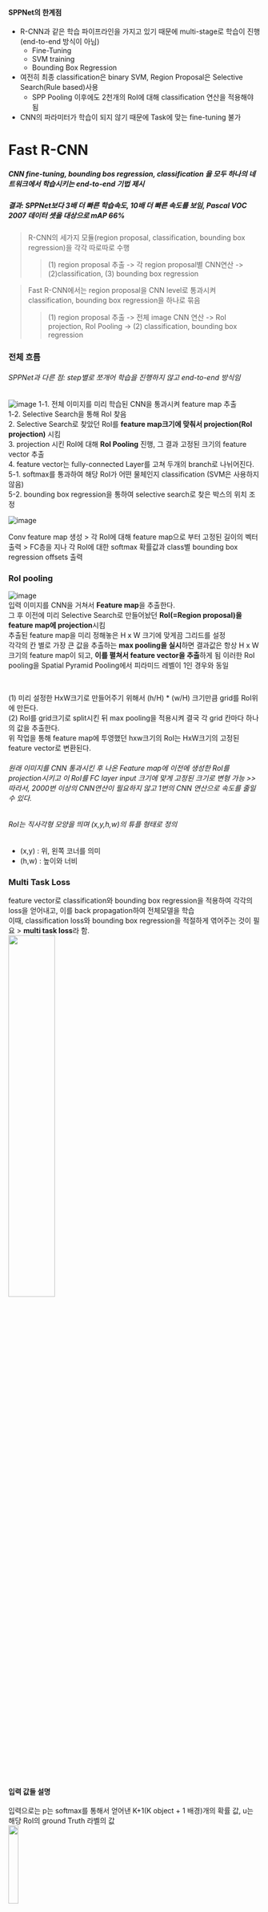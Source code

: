 #### SPPNet의 한계점
- R-CNN과 같은 학습 파이프라인을 가지고 있기 때문에 multi-stage로 학습이 진행(end-to-end 방식이 아님)
  - Fine-Tuning
  - SVM training 
  - Bounding Box Regression
- 여전히 최종 classification은 binary SVM, Region Proposal은 Selective Search(Rule based)사용
  - SPP Pooling 이후에도 2천개의 RoI에 대해 classification 연산을 적용해야 됨
- CNN의 파라미터가 학습이 되지 않기 때문에 Task에 맞는 fine-tuning 불가

# Fast R-CNN
##### CNN fine-tuning, bounding bos regression, classification 을 모두 하나의 네트워크에서 학습시키는 end-to-end 기법 제시
##### 결과: SPPNet보다 3배 더 빠른 학습속도, 10배 더 빠른 속도를 보임, Pascal VOC 2007 데이터 셋을 대상으로 mAP 66%

> R-CNN의 세가지 모듈(region proposal, classification, bounding box regression)을 각각 따로따로 수행
>> (1) region proposal 추출 -> 각 region proposal별 CNN연산 -> (2)classification, (3) bounding box regression

> Fast R-CNN에서는 region proposal을 CNN level로 통과시켜 classification, bounding box regression을 하나로 묶음
>> (1) region proposal 추출 -> 전체 image CNN 연산 -> RoI projection, RoI Pooling -> (2) classification, bounding box regression


### 전체 흐름
###### SPPNet과 다른 점: step별로 쪼개어 학습을 진행하지 않고 end-to-end 방식임

![image](https://user-images.githubusercontent.com/72767245/103206715-d88fc480-493f-11eb-8320-0e33c67a3f85.png)
1-1. 전체 이미지를 미리 학습된 CNN을 통과시켜 feature map 추출 <br>
1-2. Selective Search을 통해 RoI 찾음 <br>
2. Selective Search로 찾았던 RoI를 **feature map크기에 맞춰서 projection(RoI projection)** 시킴 <br>
3. projection 시킨 RoI에 대해 **RoI Pooling** 진행, 그 결과 고정된 크기의 feature vector 추출 <br>
4. feature vector는 fully-connected Layer를 고쳐 두개의 branch로 나뉘어진다. <br>
5-1. softmax를 통과하여 해당 RoI가 어떤 물체인지 classification (SVM은 사용하지 않음)<br>
5-2. bounding box regression을 통하여 selective search로 찾은 박스의 위치 조정<br>

![image](https://user-images.githubusercontent.com/72767245/103206745-e34a5980-493f-11eb-9e74-418da0f3b198.png)

Conv feature map 생성 > 각 RoI에 대해 feature map으로 부터 고정된 길이의 벡터 출력 > FC층을 지나 각 RoI에 대한 softmax 확률값과 class별 bounding box regression offsets 출력


### RoI pooling
![image](https://user-images.githubusercontent.com/72767245/103206758-e9403a80-493f-11eb-8f28-cb47ca386b92.png) <br>
입력 이미지를 CNN을 거쳐서 **Feature map**을 추출한다.<br>
그 후 이전에 미리 Selective Search로 만들어놨던 **RoI(=Region proposal)을 feature map에 projection**시킴 <br>
추출된 feature map을 미리 정해놓은 H x W 크기에 맞게끔 그리드를 설정 <br>
각각의 칸 별로 가장 큰 값을 추출하는 **max pooling을 실시**하면 결과값은 항상 H x W크기의 feature map이 되고, **이를 펼쳐서 feature vector을 추출**하게 됨
이러한 RoI pooling을 Spatial Pyramid Pooling에서 피라미드 레벨이 1인 경우와 동일

<br>

(1) 미리 설정한 HxW크기로 만들어주기 위해서 (h/H) * (w/H) 크기만큼 grid를 RoI위에 만든다. <br>
(2) RoI를 grid크기로 split시킨 뒤 max pooling을 적용시켜 결국 각 grid 칸마다 하나의 값을 추출한다. <br>
위 작업을 통해 feature map에 투영했던 hxw크기의 RoI는 HxW크기의 고정된 feature vector로 변환된다.<br>

###### 원래 이미지를 CNN 통과시킨 후 나온 Feature map에 이전에 생성한 RoI를 projection시키고 이 RoI를 FC layer input 크기에 맞게 고정된 크기로 변형 가능 >> 따라서, 2000번 이상의 CNN연산이 필요하지 않고 1번의 CNN 연산으로 속도를 줄일 수 있다.

###### RoI는 직사각형 모양을 띄며 (x,y,h,w)의 튜플 형태로 정의
- (x,y) : 위, 왼쪽 코너를 의미
- (h,w) : 높이와 너비

### Multi Task Loss
feature vector로 classification와 bounding box regression을 적용하여 각각의 loss을 얻어내고, 이를 back propagation하여 전체모델을 학습<br>
이때, classification loss와 bounding box regression을 적절하게 엮어주는 것이 필요 > **multi task loss**라 함.
<br>
<img align="center" src="https://user-images.githubusercontent.com/72767245/103218284-f1a76e00-495d-11eb-8ba9-4c093ce08c51.png" width="43%">

#### 입력 값들 설명
입력으로는 p는 softmax를 통해서 얻어낸 K+1(K object + 1 배경)개의 확률 값, u는 해당 RoI의 ground Truth 라벨의 값
<br><img align="center" src="https://user-images.githubusercontent.com/72767245/103218500-7f835900-495e-11eb-82ca-d25b770ab0b7.png" width="20%"><br>
bounding box regression을 적용하면 이는 K+1개의 class에 대해서 각각 x,y,w,h값을 조정하는 t^k를 리턴 <br>
(RoI가 사람일 경우 박스를 이렇게 조절해라, 고양이일 경우 이렇게 조절해라 라는 값을 return) <br>
Loss Function에서는 이 값들 가운데 ground truth 라벨에 해당하는 값만 가져오며, 이는 t^u에 해당 <br>
v는 ground truth bounding box 조절 값에 해당<br>
<img align="center" src="https://user-images.githubusercontent.com/72767245/103218528-932ebf80-495e-11eb-877f-a26ceb74d6c6.png" width="21%">

##### classification loss(p와 u를 사용하여 classification loss)
<img align="center" src="https://user-images.githubusercontent.com/72767245/103218556-a3469f00-495e-11eb-8484-1ffd32083e87.png" width="22%">
##### Bounding Box Regression loss(Bounding box regression을 통해 얻은 loss)
<img align="center" src="https://user-images.githubusercontent.com/72767245/103218570-afcaf780-495e-11eb-9949-ffc6f88b0de7.png" width="40%"><br>

##### 입력으로는 정답 라벨에 해당하는 BBR 예측 값과 ground truth 조절 값을 받음
x,y,w,h 각각에 대해서 예측 값과 라벨 값의 차이를 계산한 다음, smoothL1라는 함수를 통과시킨 합을 계산합니다. <br>
<img align="center" src="https://user-images.githubusercontent.com/72767245/103218581-b8233280-495e-11eb-99a0-ebebd996a209.png" width="40%"><br>

- 예측값과 라벨 값의 차가 1보다 작거나 크거나에 따라서 L1 distance 계산
- Object Detection 테스크에 맞추어 loss function을 custom하는 것으로 볼 수 있다.
- 라벨 값과 차이가 지나치게 차이가 많이 나는 outlier 에측값들이 발생하였고, 이들을 그대로 L2 distance로 계산하여 적용할 경우 gradient가 explode해버리는 현상이 발생 -> 이를 방지하기 위해 smoothL1 distance 추가

## 최종 손실 함수
![image](https://user-images.githubusercontent.com/72767245/103233950-bcad1280-4981-11eb-9f63-866a77ddb003.png)<br>
- Fast R-CNN은 두개의 출력층
  - 분류의 경우, 각 RoI별 클래스에 속할 사후 확률 값을 출력
  - 회귀의 경우, bounding box regression값을 출력
    - 두 출력에 대한 ground truth를 u,v로 봄

## Fine-tuning for detection
detection을 위해서 Fast R-CNN은 R-CNN&SPPNet의 region-wise sampling이 아닌 hierarchical sampling을 사용<br>
따라서 N개의 이미지를 미리 뽑고 그 중 R개의 RoI를 뽑아서 학습이 사용<br>
N = 2, R = 128응 사용  -> 약 64배의 빠른 학습이 가능<br>
수직적 구조로 인해 수렴이 늦어질수도 있지만 학습 결과 수렴 속도에 큰 영향을 미치지 않는다는 것이 언급<br>
무엇보다도 Fast R-CNN은 최종 classifier와 regression까지 단방향 단계인 single stage로 fine-tuning이 가능하다는 장점을 갖음

### Backpropagation through RoI Pooling Layer

### Initializing from pre-trained networks
각각 5개의 max pooling layer와 5~13개의 conv layer를 가진 네트워크이며 Fast R-CNN에 적용되면서 크게 3가지 변화가 생김 <br>
- 1. max pooling layer는 첫 fc layer와 호환되는 RoI pooling layer로 대체
- 2. 네트워크 마지막의 fc layer와 softmax는 앞서 언급한 바와 같이 2개의 서로 다른 layer로 대체 
- 3. 네트워크는 이미지와 region proposal 두개의 입력을 받을 수 있도록 수정




